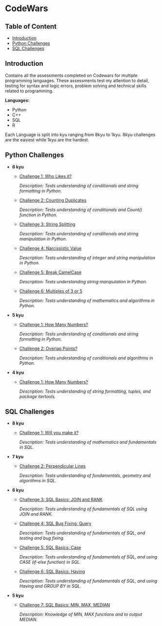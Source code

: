 # CodeWars<!-- omit in toc -->

## Table of Content<!-- omit in toc -->
- [Introduction](#introduction)
- [Python Challenges](#python-challenges)
- [SQL Challenges](#sql-challenges)

## Introduction

Contains all the assessments completed on Codewars for multiple programming languages.
These assessments test my attention to detail, testing for syntax and logic errors, problem solving and technical skills related to programming.

**Languages:**
- Python
- C++
- SQL
- R

Each Language is split into kyu ranging from 8kyu to 1kyu.
8kyu challenges are the easiest while 1kyu are the hardest.

## Python Challenges

   - **6 kyu**
        - [Challenge 1: Who Likes it?](Python/CodeWars/6kyu/who_likes_it.py) 

          *Description: Tests understanding of conditionals and string formatting in Python.*

        - [Challenge 2: Counting Duplicates](Python/CodeWars/6kyu/Counting%20Duplicates.py) 

          *Description: Tests understanding of conditionals and Count() function in Python.*

        - [Challenge 3: String Splitting](Python/CodeWars/6kyu/String%20Splitting.py) 

          *Description: Tests understanding of conditionals and string manipulation in Python.*

        - [Challenge 4: Narcissistic Value](Python/CodeWars/6kyu/Narcissistic%20Value.py) 

          *Description: Tests understanding of integer and string manipulation in Python.*

        - [Challenge 5: Break CamelCase](Python/CodeWars/6kyu/Break%20CamelCase.py) 

          *Description: Tests understanding string manipulation in Python.*

        - [Challenge 6: Multiples of 3 or 5](Python/CodeWars/6kyu/Multiples%20of%203%20or%205.py) 

          *Description: Tests understanding of mathematics and algorithms in Python.*
   - **5 kyu**
     - [Challenge 1: How Many Numbers?](Python/CodeWars/5kyu/how_many_numbers.py) 

          *Description: Tests understanding of conditionals and string formatting in Python.*
     - [Challenge 2: Overlap Points?](Python/CodeWars/5kyu/ovelap_points.py) 

          *Description: Tests understanding of conditionals and algorithms in Python.*
   - **4 kyu**
     - [Challenge 1: How Many Numbers?](Python/CodeWars/4kyu/iterations.py) 

          *Description: Tests understanding of string formatting, tuples, and package itertools.*
          
## SQL Challenges

  - **8 kyu**
    - [Challenge 1: Will you make it?](SQL/CodeWars/8kyu/Will%20you%20make%20it.sql)

      *Description: Tests understanding of mathematics and fundamentals in SQL.*

  - **7 kyu**
    - [Challenge 2: Perpendicular Lines](SQL/CodeWars/7kyu/Perpendicular%20Lines.sql)

      *Description: Tests understanding of fundamentals, geometry and algorithms in SQL.*

  - **6 kyu**
    - [Challenge 3: SQL Basics: JOIN and RANK](SQL/CodeWars/6kyu/SQL%20BASICS%20-%20JOIN%20and%20RANK.sql)

      *Description: Tests understanding of fundamentals of SQL using JOIN and RANK.*

    - [Challenge 4: SQL Bug Fixing: Query](SQL/CodeWars/6kyu/SQL%20Bug%20Fixing%20-%20Query.sql)

      *Description: Tests understanding of fundamentals of SQL, and testing and bug fixing.*

    - [Challenge 5: SQL Basics: Case](SQL/CodeWars/6kyu/SQL%20Basics%20-%20Case.sql)

      *Description: Tests understanding of fundamentals of SQL, and using CASE (if-else function) in SQL.*

    - [Challenge 6: SQL Basics: Having](SQL/CodeWars/6kyu/SQL%20Basics%20-%20Having.sql)

      *Description: Tests understanding of fundamentals of SQL, and using Having and GROUP BY in SQL.*

  - **5 kyu**
    - [Challenge 7: SQL Basics: MIN, MAX, MEDIAN](SQL/CodeWars/5kyu/SQL%20Basics%20-%20MIN,%20MAX,%20MEDIAN.sql)

      *Description: Knowledge of MIN, MAX functions and to output MEDIAN.*



  


